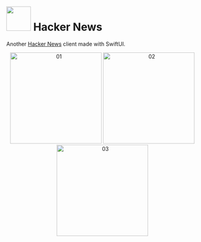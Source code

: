 # <img width="64" src="https://www.google.com/url?sa=i&url=https%3A%2F%2Fwww.crowd.dev%2Fconnect%2Fhackernews-hubspot&psig=AOvVaw0NLy4Rh5YkR7j65T__hhW_&ust=1710867430587000&source=images&cd=vfe&opi=89978449&ved=0CBIQjRxqFwoTCJi31P2j_oQDFQAAAAAdAAAAABAJ"> Hacker News

Another [Hacker News](https://news.ycombinator.com/) client made with SwiftUI.

<p align="center">
  <img width="240" alt="01" src="https://github.com/George192004/H4X0R-News/assets/82280860/2501f15c-c30d-4c13-997a-cf03121d4f45">
  <img width="240" alt="02" src="(https://github.com/George192004/H4X0R-News/assets/82280860/0c754090-4425-433c-b808-f2c8946d40b6">
  <img width="240" alt="03" src="https://github.com/George192004/H4X0R-News/assets/82280860/61ed59b8-93b5-4d64-8008-8efa79d5dbbb">
</p>


